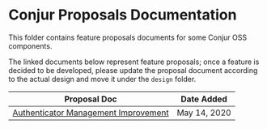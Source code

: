 # Conjur Proposals Documentation

This folder contains feature proposals documents for some Conjur OSS components.

The linked documents below represent feature proposals; once a feature is decided to be developed, please update the proposal document according to the actual design and move it under the `design` folder.

|Proposal Doc|Date Added|
--- | ---
|[Authenticator Management Improvement](authenticator_management_improvement.md)|May 14, 2020|
